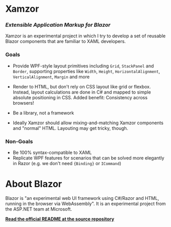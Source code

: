 # Xamzor
### _E**x**tensible **A**pplication **M**arkup for Bla**zor**_

Xamzor is an experimental project in which I try to develop a set of reusable Blazor components that are familiar to XAML developers.

### Goals
* Provide WPF-style layout primitives including `Grid`, `StackPanel` and `Border`, supporting properties like  `Width`, `Height`, `HorizontalAlignment`, `VerticalAlignment`, `Margin` and more

* Render to HTML, but don't rely on CSS layout like grid or flexbox. Instead, layout calculations are done in C# and mapped to simple absolute positioning in CSS. Added benefit: Consistency across browsers!

* Be a library, not a framework

* Ideally Xamzor should allow mixing-and-matching Xamzor components and "normal" HTML. Layouting may get tricky, though.

### Non-Goals
* Be 100% syntax-compatible to XAML
* Replicate WPF features for scenarios that can be solved more elegantly in Razor (e.g. we don't need `{Binding}` or `ICommand`)

# About Blazor
Blazor is "an experimental web UI framework using C#/Razor and HTML, running in the browser via WebAssembly". It is an experimental project from the ASP.NET team at Microsoft.

[**Read the official README at the source repository**](https://github.com/aspnet/Blazor)
